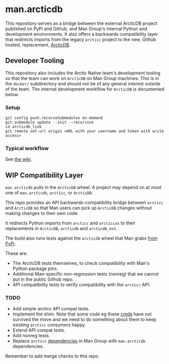 # man.arcticdb

This repository serves as a bridge between the external ArcticDB project published on PyPi and
Github, and Man Group's internal Python and development environments. It also offers a backwards
compatibility layer that redirects imports from the legacy `arcticc` project to the new, Github
hosted, replacement, [ArcticDB](https://github.com/man-group/arcticdb).

## Developer Tooling

This repository also includes the Arctic Native team's development tooling so that the team can work
on `ArcticDB` on Man Group machines. This is in the `docker/` subdirectory and should not be of
any general interest outside of the team. The internal development workflow for `ArcticDB` is
documented below.

### Setup

```
git config push.recurseSubmodules on-demand
git submodule update --init --recursive
cd arcticdb_link
git remote set-url origin <URL with your username and token with write access>
```

### Typical workflow

See [the wiki](https://manwiki.maninvestments.com/display/AlphaTech/ArcticDB+Development+Setup).

## WIP Compatibility Layer

`man.arcticdb` pulls in the `ArcticDB` wheel. A project may depend on at most one of `man.arcticdb`,
`arcticc`, or `ArcticDB`.

This repo provides an API backwards-compatibility bridge between `arcticc` and `ArcticDB` so that
Man users can pick up `ArcticDB` changes without making changes to their own code.

It redirects Python imports from `arcticc` and `arcticcxx` to their replacements in `ArcticDB`, 
`arcticdb` and `arcticdb_ext`.

The build also runs tests against the `arcticdb` wheel that Man grabs
[from PyPi](https://mangit.maninvestments.com/projects/CORE/repos/external-python/browse/external-packages.yaml).

These are:

- The ArcticDB tests themselves, to check compatibility with Man's Python package pins.
- Additional Man-specific non-regression tests (nonreg) that we cannot put in the public Github repo.
- API compatibility tests to verify compatibility with the `arcticc` API.

### TODO

- Add simple arcticc API compat tests.
- Implement the shim. Note that some code eg these [creds](https://mangit.maninvestments.com/projects/DATA/repos/arcticc/browse/arcticc/config.py#57-60)
have not survived the move and we need to do something about them to keep existing `arcticc` consumers happy.
- Extend API compat tests.
- Add nonreg tests.
- Replace `arcticc` [dependencies](https://docs.maninvestments.com/core/packages/internal/arcticc/)
in Man Group with `man.arcticdb` dependencies.

Remember to add merge checks to this repo.

